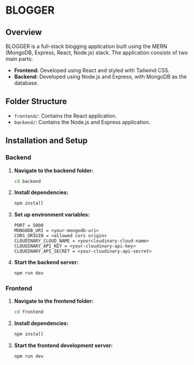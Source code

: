 # BLOGGER

## Overview

BLOGGER is a full-stack blogging application built using the MERN (MongoDB, Express, React, Node.js) stack. The application consists of two main parts:

- **Frontend:** Developed using React and styled with Tailwind CSS.
- **Backend:** Developed using Node.js and Express, with MongoDB as the database.

## Folder Structure

- `frontend/`: Contains the React application.
- `backend/`: Contains the Node.js and Express application.

## Installation and Setup

### Backend

1. **Navigate to the backend folder:**

   ```bash
   cd backend

1. **Install dependencies:**
   ```bash
   npm install
1. **Set up environment variables:**
   ```env
   PORT = 5000
   MONGODB_URI = <your-mongodb-uri>
   CORS_ORIGIN = <allowed cors origin>
   CLOUDINARY_CLOUD_NAME = <yourcloudinary-cloud-name>
   CLOUDINARY_API_KEY = <your-cloudinary-api-key>
   CLOUDINARY_API_SECRET = <your-cloudinary-api-secret>

1. **Start the backend server:**
   ```bash
   npm run dev


### Frontend

1. **Navigate to the frontend folder:**

   ```bash
   cd frontend
1. **Install dependencies:**
   ```bash
   npm install

2. **Start the frontend development server:**
   ```bash
   npm run dev
